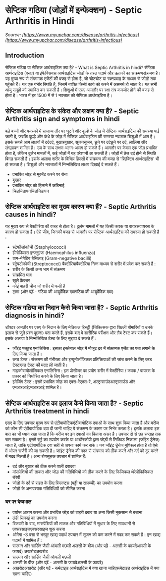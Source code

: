# सेप्टिक गठिया (जोड़ों में इन्फेक्शन) - Septic Arthritis in Hindi
_Source: [https://www.myupchar.com/disease/arthritis-infectious](https://www.myupchar.com/disease/arthritis-infectious)_

## Introduction
सेप्टिक गठिया या सेप्टिक आर्थराइटिस क्या है? - What is Septic Arthritis in hindi?
सेप्टिक आर्थराइटिस (एसए) या इंफेक्सियस आर्थराइटिस जोड़ों के तरल पदार्थ और ऊतकों का संक्रमणसंक्रमण है। यह मुख्य रूप से संक्रामक एजेंटों की वजह से होता है, जो चोटचोट या रक्तप्रवाह के माध्यम से जोड़ों तक पहुंचते हैं। यह एक गंभीर स्थिति है, जिसमें व्यक्ति किसी कार्य को करने में असमर्थ हो जाता है। यह सभी आयु समूहों को प्रभावित कर सकती है। शिशुओं में एसए आमतौर पर रक्षा तंत्र कमजोर होने की वजह से होता है। भारत में हर 1500 में से 1 नवजात को सेप्टिक आर्थराइटिस है।

## सेप्टिक आर्थराइटिस के संकेत और लक्षण क्या हैं? - Septic Arthritis sign and symptoms in hindi
बड़े बच्चों और वयस्कों में सामान्य तौर पर घुटने और कूल्हे के जोड़ में सेप्टिक आर्थराइटिस की समस्या पाई जाती है, जबकि कूल्हे और कंधे के जोड़ में सेप्टिक आर्थराइटिस की समस्या नवजात शिशुओं में आम है। इसके सबसे आम लक्षणों में दर्ददर्द, बुखारबुखार, सूजनसूजन, छूने पर दर्दछूने पर दर्द, लालिमा और लंगड़ापन शामिल हैं। उम्र के साथ लक्षण अलग-अलग हो सकते हैं। आमतौर पर केवल एक जोड़ प्रभावित होता है, लेकिन दुर्लभ मामलों में, कई जोड़ों में यह परेशानी आ सकती है। जोड़ों में तेज दर्द होने से स्थिति बिगड़ सकती है। इसके अलावा शरीर के विभिन्न हिस्सों में संक्रमण की वजह से 'रिएक्टिव आर्थराइटिस' भी हो सकता है।
शिशुओं और नवजातों में निम्नलिखित लक्षण दिखाई दे सकते हैं :
- प्रभावित जोड़ से मूवमेंट करने पर रोना
- बुखार
- प्रभावित जोड़ को हिलाने में कठिनाई
- चिड़चिड़ापनचिड़चिड़ापन

## सेप्टिक आर्थराइटिस का मुख्य कारण क्या हैं? - Septic Arthritis causes in hindi?
यह मुख्य रूप से बैक्टीरिया की वजह से होता है। दुर्लभ मामलों में यह किसी कवक या वायरसवायरस के कारण हो सकता है।
ऐसे जीव, जिनकी वजह से आमतौर पर सेप्टिक आर्थराइटिस की समस्या हो सकती है :
- स्टेफीलोकोची (Staphylococci)
- हीमोफिलस इन्फ्लुएंजा (Haemophilus influenza)
- ग्राम-नेगेटिव बेसिलाइ (Gram-negative bacilli)
- स्ट्रेपटोकोची (Streptococci)
बैक्टीरियाबैक्टीरिया निम्न माध्यम से शरीर में प्रवेश कर सकते हैं :
- शरीर के किसी अन्य भाग में संक्रमण
- संक्रमित घाव
- खुले फ्रैक्चर
- कोई बाहरी चीज जो शरीर में फसी है
- ट्रामा
(और पढ़ें - गठिया की आयुर्वेदिक दवागठिया की आयुर्वेदिक दवा)

## सेप्टिक गठिया का निदान कैसे किया जाता है? - Septic Arthritis diagnosis in hindi?
डॉक्टर आमतौर पर एसए के निदान के लिए मेडिकल हिस्ट्री (चिकित्सक द्वारा पिछली बीमारियों व उनके इलाज से जुड़े प्रश्न पूछना) पता करते हैं, इसके बाद वे शारीरिक परीक्षण और लैब टेस्ट कर सकते हैं। इसके अलावा वे निम्नलिखित टेस्ट के लिए सुझाव दे सकते हैं :
- जॉइंट फ्लूइड एनालिसिस : इसका इस्तेमाल जोड़ में मौजूद द्रव में संक्रामक एजेंट का पता लगाने के लिए किया जाता है।
- ब्लड टेस्ट : संक्रमण की गंभीरता और इम्यूनोलॉजिकल प्रतिक्रियाओं की जांच करने के लिए ब्लड टेस्टब्लड टेस्ट की मदद ली जाती है।
- माइक्रोबायोलॉजिकल एनालिसिस : इस प्रोसीजर का प्रयोग शरीर में बैक्टीरिया / कवक / वायरस के प्रकार को निर्धारित करने के लिए किया जाता है।
- इमेजिंग टेस्ट : इसमें प्रभावित जोड़ का एक्स-रेएक्स-रे, अल्ट्रासाउंडअल्ट्रासाउंड और एमआरआईएमआरआई शामिल है।

## सेप्टिक आर्थराइटिस का इलाज कैसे किया जाता है? - Septic Arthritis treatment in hindi
एसए के लिए उपचार मुख्य रूप से एंटीबायोटिकएंटीबायोटिक दवाओं के साथ शुरू किया जाता है और मरीज को कौन सी एंटीबायोटिक दवा दी जानी चाहिए ये संक्रमण के कारण पर निर्भर करता है। इसके अलावा इस बात का भी ध्यान रखा जाता है कि मरीज पर इन दवाओं का कितना असर है। उपचार दो से छह सप्ताह तक चल सकता है। इसमें सुई का उपयोग करके या आर्थोस्कोपी द्वारा जोड़ों से लिक्विड निकाला (जॉइंट ड्रेनेज) जाता है, ताकि एंटीबायोटिक दवा सही से अपना कार्य कर सके। जब जॉइंट ड्रेनेज मुश्किल होता है तो ऐसे में ओपन सर्जरी की जा सकती है। जॉइंट ड्रेनेज की मदद से संक्रमण को ठीक करने और दर्द को दूर करने में मदद मिलती है।
अन्य रोगसूचक उपचार में शामिल हैं:
- दर्द और बुखार को ठीक करने वाली दवादवा
- मांसपेशियों की ताकत और जोड़ की गतिविधियों को ठीक करने के लिए फिजिकल थेरेपीफिजिकल थेरेपी
- जोड़ों के दर्द से राहत के लिए स्प्लिन्ट्स (पट्टी या खपच्ची) का उपयोग करना
- जोड़ों के अनावश्यक गतिविधियों को सीमित करना
### घर पर देखभाल
- पर्याप्त आराम करना और प्रभावित जोड़ को बाहरी दबाव या अन्य किसी नुकसान से बचाना
- ठंडी सिकाई का उपयोग करना
- रिकवरी के बाद, मांसपेशियों की ताकत और गतिविधियों में सुधार के लिए सावधानी से एक्सरसाइजएक्सरसाइज शुरू करना
- ओमेगा -3 वसा से भरपूर खाद्य पदार्थ उपचार में सूजन को कम करने में मदद कर सकते हैं। इन खाद्य पदार्थो में शामिल हैं :
- साल्मन और सार्डिन जैसी ऑयली मछली
अलसी के बीज (और पढ़ें - अलसी के फायदेअलसी के फायदे)
​अखरोटअखरोट
- साल्मन और सार्डिन जैसी ऑयली मछली
- अलसी के बीज (और पढ़ें - अलसी के फायदेअलसी के फायदे)
- ​अखरोटअखरोट
(और पढ़ें - रूमेटाइड आर्थराइटिस में क्या खाना चाहिएरूमेटाइड आर्थराइटिस में क्या खाना चाहिए)

